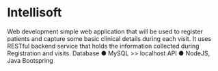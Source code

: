 # Intellisoft
Web development
simple web application that will be used to register patients and capture some basic clinical details during each visit. It uses RESTful backend service that holds the information collected during Registration and visits.
Database
● MySQL >> localhost
API
● NodeJS, Java Bootspring
